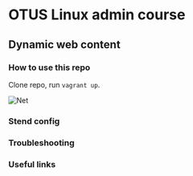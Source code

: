 
# OTUS Linux admin course

## Dynamic web content

### How to use this repo

Clone repo, run `vagrant up`. 

![Net](./name.jpg?raw=true "Principal scheme")

### Stend config


### Troubleshooting


### Useful links
